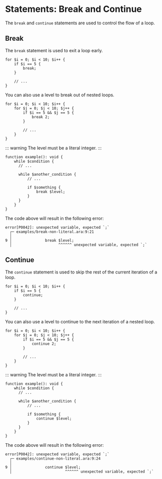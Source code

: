 # Statements: Break and Continue

The `break` and `continue` statements are used to control the flow of a loop.

## Break

The `break` statement is used to exit a loop early.

```
for $i = 0; $i < 10; $i++ {
    if $i == 5 {
        break;
    }

    // ...
}
```

You can also use a level to break out of nested loops.

```
for $i = 0; $i < 10; $i++ {
    for $j = 0; $j < 10; $j++ {
        if $i == 5 && $j == 5 {
            break 2;
        }

        // ...
    }
}
```

::: warning
The level must be a literal integer.
:::

```
function example(): void {
    while $condition {
      // ...

      while $another_condition {
          // ...

          if $something {
              break $level;
          }
      }
    }
}
```

The code above will result in the following error:

```
error[P0042]: unexpected variable, expected `;`
  ┌─ examples/break-non-literal.ara:9:21
  │
9 │               break $level;
  │                     ^^^^^^ unexpected variable, expected `;`
```

## Continue

The `continue` statement is used to skip the rest of the current iteration of a loop.

```
for $i = 0; $i < 10; $i++ {
    if $i == 5 {
        continue;
    }

    // ...
}
```

You can also use a level to continue to the next iteration of a nested loop.

```
for $i = 0; $i < 10; $i++ {
    for $j = 0; $j < 10; $j++ {
        if $i == 5 && $j == 5 {
            continue 2;
        }

        // ...
    }
}
```

::: warning
The level must be a literal integer.
:::

```
function example(): void {
    while $condition {
      // ...

      while $another_condition {
          // ...

          if $something {
              continue $level;
          }
      }
    }
}
```

The code above will result in the following error:

```
error[P0042]: unexpected variable, expected `;`
  ┌─ examples/continue-non-literal.ara:9:24
  │
9 │               continue $level;
  │                        ^^^^^^ unexpected variable, expected `;`
```
